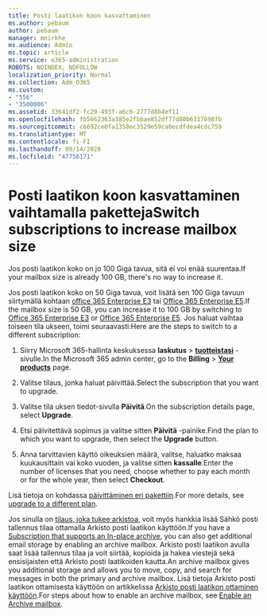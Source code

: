```yaml
---
title: Posti laatikon koon kasvattaminen
ms.author: pebaum
author: pebaum
manager: mnirkhe
ms.audience: Admin
ms.topic: article
ms.service: o365-administration
ROBOTS: NOINDEX, NOFOLLOW
localization_priority: Normal
ms.collection: Adm_O365
ms.custom:
- "556"
- "3500006"
ms.assetid: 33641df2-fc29-493f-a6c6-2777d8b4ef11
ms.openlocfilehash: fb5662363a385e2fbbae852df77d80b6317698fb
ms.sourcegitcommit: c6692ce0fa1358ec3529e59ca0ecdfdea4cdc759
ms.translationtype: MT
ms.contentlocale: fi-FI
ms.lasthandoff: 09/14/2020
ms.locfileid: "47756171"
---
```

# <a name="switch-subscriptions-to-increase-mailbox-size"></a><span data-ttu-id="59a3b-102">Posti laatikon koon kasvattaminen vaihtamalla paketteja</span><span class="sxs-lookup"><span data-stu-id="59a3b-102">Switch subscriptions to increase mailbox size</span></span>

<span data-ttu-id="59a3b-103">Jos posti laatikon koko on jo 100 Giga tavua, sitä ei voi enää suurentaa.</span><span class="sxs-lookup"><span data-stu-id="59a3b-103">If your mailbox size is already 100 GB, there's no way to increase it.</span></span>
  
<span data-ttu-id="59a3b-104">Jos posti laatikon koko on 50 Giga tavua, voit lisätä sen 100 Giga tavuun siirtymällä kohtaan [office 365 Enterprise E3](https://products.office.com/business/office-365-enterprise-e3-business-software) tai [Office 365 Enterprise E5](https://products.office.com/business/office-365-enterprise-e5-business-software).</span><span class="sxs-lookup"><span data-stu-id="59a3b-104">If the mailbox size is 50 GB, you can increase it to 100 GB by switching to [Office 365 Enterprise E3](https://products.office.com/business/office-365-enterprise-e3-business-software) or [Office 365 Enterprise E5](https://products.office.com/business/office-365-enterprise-e5-business-software).</span></span> <span data-ttu-id="59a3b-105">Jos haluat vaihtaa toiseen tila ukseen, toimi seuraavasti:</span><span class="sxs-lookup"><span data-stu-id="59a3b-105">Here are the steps to switch to a different subscription:</span></span>
  
1. <span data-ttu-id="59a3b-106">Siirry Microsoft 365-hallinta keskuksessa **laskutus** \> **[tuotteistasi](https://go.microsoft.com/fwlink/p/?linkid=842054)** -sivulle.</span><span class="sxs-lookup"><span data-stu-id="59a3b-106">In the Microsoft 365 admin center, go to the **Billing** \> **[Your products](https://go.microsoft.com/fwlink/p/?linkid=842054)** page.</span></span>

2. <span data-ttu-id="59a3b-107">Valitse tilaus, jonka haluat päivittää.</span><span class="sxs-lookup"><span data-stu-id="59a3b-107">Select the subscription that you want to upgrade.</span></span>

3. <span data-ttu-id="59a3b-108">Valitse tila uksen tiedot-sivulla **Päivitä**.</span><span class="sxs-lookup"><span data-stu-id="59a3b-108">On the subscription details page, select **Upgrade**.</span></span>

4. <span data-ttu-id="59a3b-109">Etsi päivitettävä sopimus ja valitse sitten **Päivitä** -painike.</span><span class="sxs-lookup"><span data-stu-id="59a3b-109">Find the plan to which you want to upgrade, then select the **Upgrade** button.</span></span>

5. <span data-ttu-id="59a3b-110">Anna tarvittavien käyttö oikeuksien määrä, valitse, haluatko maksaa kuukausittain vai koko vuoden, ja valitse sitten **kassalle**.</span><span class="sxs-lookup"><span data-stu-id="59a3b-110">Enter the number of licenses that you need, choose whether to pay each month or for the whole year, then select **Checkout**.</span></span>

<span data-ttu-id="59a3b-111">Lisä tietoja on kohdassa [päivittäminen eri pakettiin](https://docs.microsoft.com/microsoft-365/commerce/subscriptions/upgrade-to-different-plan).</span><span class="sxs-lookup"><span data-stu-id="59a3b-111">For more details, see [upgrade to a different plan](https://docs.microsoft.com/microsoft-365/commerce/subscriptions/upgrade-to-different-plan).</span></span>

<span data-ttu-id="59a3b-112">Jos sinulla on [tilaus, joka tukee arkistoa](https://docs.microsoft.com/office365/servicedescriptions/exchange-online-archiving-service-description/exchange-online-archiving-service-description), voit myös hankkia lisää Sähkö posti tallennus tilaa ottamalla Arkisto posti laatikon käyttöön.</span><span class="sxs-lookup"><span data-stu-id="59a3b-112">If you have a [Subscription that supports an In-place archive](https://docs.microsoft.com/office365/servicedescriptions/exchange-online-archiving-service-description/exchange-online-archiving-service-description), you can also get additional email storage by enabling an archive mailbox.</span></span> <span data-ttu-id="59a3b-113">Arkisto posti laatikon avulla saat lisää tallennus tilaa ja voit siirtää, kopioida ja hakea viestejä sekä ensisijaisten että Arkisto posti laatikoiden kautta.</span><span class="sxs-lookup"><span data-stu-id="59a3b-113">An archive mailbox gives you additional storage and allows you to move, copy, and search for messages in both the primary and archive mailbox.</span></span> <span data-ttu-id="59a3b-114">Lisä tietoja Arkisto posti laatikon ottamisesta käyttöön on artikkelissa [Arkisto posti laatikon ottaminen käyttöön](https://docs.microsoft.com/microsoft-365/compliance/enable-archive-mailboxes).</span><span class="sxs-lookup"><span data-stu-id="59a3b-114">For steps about how to enable an archive mailbox, see [Enable an Archive mailbox](https://docs.microsoft.com/microsoft-365/compliance/enable-archive-mailboxes).</span></span>
